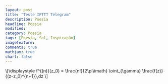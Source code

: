 ```yaml
---
layout: post
title: "Teste IFTTT Telegram"
description: Poesia 
headline: Poesia
modified: 
category: Poesia 
tags: [Poesia, Sol, Inspiração]
imagefeature: 
comments: true
mathjax: true
chart: false
---
```


\\[\displaystyle f^{(n)}(z_0) = \frac{n!}{2\pi\imath} \oint_{\gamma} \frac{f(z)}{(z-z_0)^{n+1}}\,dz \\]
